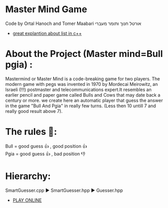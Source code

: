 # Master Mind Game
Code by Ortal Hanoch and Tomer Maabari
אורטל חנוך ותומר מעברי

* [great explantion about list in c++](https://www.geeksforgeeks.org/list-cpp-stl/)

# About the Project (Master mind=Bull pgia) :

Mastermind or Master Mind is a code-breaking game for two players. The modern game with pegs was invented in 1970 by Mordecai Meirowitz, an Israeli (!!!) postmaster and telecommunications expert.It resembles an earlier pencil and paper game called Bulls and Cows that may date back a century or more.
we create here an automatic player that guess the answer in the game "Bull And Pgia" in really few turns. (Less then 10 untill 7 and  really good result above 7).

# The rules 👾:
Bull = good guess :+1: , good position :+1:  
Pgia = good guess :+1: , bad position :-1:

# Hierarchy:
SmartGuesser.cpp :arrow_forward: SmartGuesser.hpp :arrow_forward: Guesser.hpp

* [PLAY ONLINE](http://www.archimedes-lab.org/mastermind.html)


